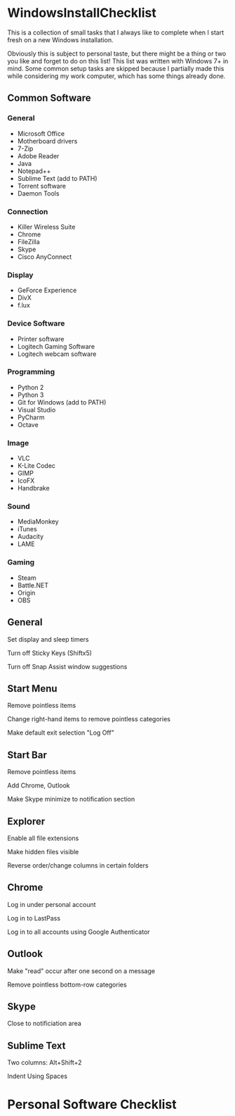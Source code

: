 # WindowsInstallChecklist

This is a collection of small tasks that I always like to complete when I start fresh on a new Windows installation.

Obviously this is subject to personal taste, but there might be a thing or two you like and forget to do on this list! This list was written with Windows 7+ in mind. Some common setup tasks are skipped because I partially made this while considering my work computer, which has some things already done.

## Common Software

### General

- Microsoft Office
- Motherboard drivers
- 7-Zip
- Adobe Reader
- Java
- Notepad++
- Sublime Text (add to PATH)
- Torrent software
- Daemon Tools

### Connection

- Killer Wireless Suite
- Chrome
- FileZilla
- Skype
- Cisco AnyConnect

### Display

- GeForce Experience
- DivX
- f.lux

### Device Software

- Printer software
- Logitech Gaming Software
- Logitech webcam software

### Programming

- Python 2
- Python 3
- Git for Windows (add to PATH)
- Visual Studio
- PyCharm
- Octave

### Image

- VLC
- K-Lite Codec
- GIMP
- IcoFX
- Handbrake

### Sound

- MediaMonkey
- iTunes
- Audacity
- LAME

### Gaming

- Steam
- Battle.NET
- Origin
- OBS

## General

Set display and sleep timers

Turn off Sticky Keys (Shiftx5)

Turn off Snap Assist window suggestions

## Start Menu

Remove pointless items

Change right-hand items to remove pointless categories

Make default exit selection "Log Off"

## Start Bar

Remove pointless items

Add Chrome, Outlook

Make Skype minimize to notification section

## Explorer

Enable all file extensions

Make hidden files visible

Reverse order/change columns in certain folders

## Chrome

Log in under personal account

Log in to LastPass

Log in to all accounts using Google Authenticator

## Outlook

Make "read" occur after one second on a message

Remove pointless bottom-row categories

## Skype

Close to notificiation area

## Sublime Text

Two columns: Alt+Shift+2

Indent Using Spaces

# Personal Software Checklist

